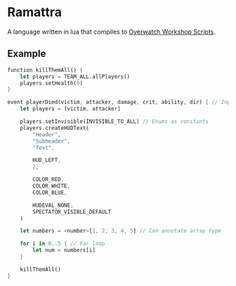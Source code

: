 # Ramattra

A language written in lua that compiles to [Overwatch Workshop Scripts](https://workshop.codes/wiki).

## Example

```rs
function killThemAll() {
	let players = TEAM_ALL.allPlayers()
	players.setHealth(0)
}

event playerDied(victim, attacker, damage, crit, ability, dir) { // Input variables from events
	let players = [victim, attacker]

	players.setInvisible(INVISIBLE_TO_ALL) // Enums as constants
	players.createHUDText(
		"Header",
		"Subheader",
		"Text",

		HUD_LEFT,
		2,

		COLOR_RED,
		COLOR_WHITE,
		COLOR_BLUE,

		HUDEVAL_NONE,
		SPECTATOR_VISIBLE_DEFAULT
	)

	let numbers = <number>[1, 2, 3, 4, 5] // Can annotate array type

	for i in 0..5 { // For loop
		let num = numbers[i]
	}

	killThemAll()
}
```